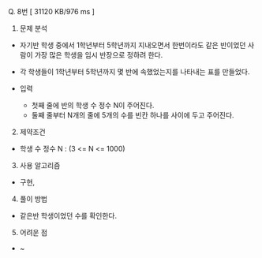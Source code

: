 Q. 8번 [ 31120 KB/976 ms ]

1. 문제 분석
- 자기반 학생 중에서 1학년부터 5학년까지 지내오면서 한번이라도 같은 반이었던 사람이 가장 많은 학생을 임시 반장으로 정하려 한다.
- 각 학생들이 1학년부터 5학년까지 몇 반에 속했었는지를 나타내는 표를 만들었다.


- 입력
  - 첫째 줄에 반의 학생 수 정수 N이 주어진다.
  - 둘째 줄부터 N개의 줄에 5개의 수를 빈칸 하나를 사이에 두고 주어진다.

2. 제약조건
- 학생 수 정수 N : (3 <= N <= 1000)

3. 사용 알고리즘
- 구현, 

4. 풀이 방법
- 같은반 학생이었던 수를 확인한다.

5. 어려운 점
- ~